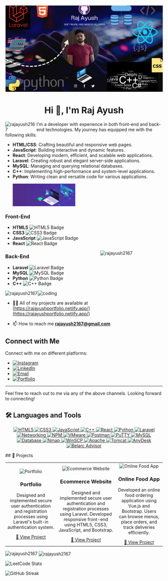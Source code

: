![logo](https://github.com/Rajayush2167/Rajayush2167/blob/main/Screenshot_2024-08-22-21-03-39-58_c0d35d5c8ea536686f7fb1c9f2f8f274.jpg)
<h1 align="center">Hi 👋, I'm Raj Ayush</h1>

<p><img align="left" src="https://repository-images.githubusercontent.com/462900780/0a10af70-6cbf-46df-9071-0ff586a3b1d6" width="100" alt="rajayush2167" /></p>


I'm a developer with experience in both front-end and back-end technologies. My journey has equipped me with the following skills:

- **HTML/CSS**: Crafting beautiful and responsive web pages.
- **JavaScript**: Building interactive and dynamic features.
- **React**: Developing modern, efficient, and scalable web applications.
- **Laravel**: Creating robust and elegant server-side applications.
- **MySQL**: Managing and querying relational databases.
- **C++**: Implementing high-performance and system-level applications.
- **Python**: Writing clean and versatile code for various applications.
  <p><img align="center" src="https://raw.githubusercontent.com/KShukhrat/KShukhrat/main/assets/header_gif.gif" width="200" alt="rajayush2167" /></p>

### Front-End
- **HTML5** ![HTML5 Badge](https://img.shields.io/badge/HTML5-%23E34F26.svg?style=flat&logo=html5&logoColor=white)
- **CSS3** ![CSS3 Badge](https://img.shields.io/badge/CSS3-%231572B6.svg?style=flat&logo=css3&logoColor=white)
- **JavaScript** ![JavaScript Badge](https://img.shields.io/badge/JavaScript-%23323330.svg?style=flat&logo=javascript&logoColor=%23F7DF1E)
- **React** ![React Badge](https://img.shields.io/badge/React-%23282C34.svg?style=flat&logo=react&logoColor=%2361DAFB)
    <p><img align="right" src="https://img.etimg.com/thumb/width-1200,height-900,imgsize-638053,resizemode-1,msid-84146083/prime/technology-and-startups/booting-up-developer-economy-how-tech-startups-are-helping-coders-build-and-test-software-faster.jpg" width="200" alt="rajayush2167" /></p>
  

### Back-End
- **Laravel** ![Laravel Badge](https://img.shields.io/badge/Laravel-%23FF2D20.svg?style=flat&logo=laravel&logoColor=white)
- **MySQL** ![MySQL Badge](https://img.shields.io/badge/MySQL-%234479A1.svg?style=flat&logo=mysql&logoColor=white)
- **Python** ![Python Badge](https://img.shields.io/badge/Python-%2338A1DB.svg?style=flat&logo=python&logoColor=white)
- **C++** ![C++ Badge](https://img.shields.io/badge/C%2B%2B-%2300599C.svg?style=flat&logo=c%2B%2B&logoColor=white)


<img align="right" alt="coding" width="400" src="https://c.tenor.com/NOYF3f82b_gAAAAM/programmer.gif">

<p align="left"> <img src="https://komarev.com/ghpvc/?username=rajayush2167&label=Profile%20views&color=0e75b6&style=flat" alt="rajayush2167" /> </p>

- 👨‍💻 All of my projects are available at [https://rajayushportfolio.netlify.app/](https://rajayushportfolio.netlify.app/)

- 📫 How to reach me **rajayush2167@gmail.com**

## Connect with Me



Connect with me on different platforms:

- [![Instagram](https://img.shields.io/badge/-Instagram-E4405F?style=flat-square&logo=instagram&logoColor=white)](https://www.instagram.com/callmerajayush) 
- [![LinkedIn](https://img.shields.io/badge/-LinkedIn-0077B5?style=flat-square&logo=linkedin&logoColor=white)](https://www.linkedin.com/in/raj-ayush-71b45b231)
- [![Email](https://img.shields.io/badge/-Email-D14836?style=flat-square&logo=gmail&logoColor=white)](mailto:your.rajayush2167@gmail.com)
- [![Portfolio](https://img.shields.io/badge/-Portfolio-000000?style=flat-square&logo=github&logoColor=white)](https://rajayushportfolio.netlify.app/)

---

Feel free to reach out to me via any of the above channels. Looking forward to connecting!



## 🛠️ **Languages and Tools**

<p align="center">
    <!-- HTML -->
    <a href="https://developer.mozilla.org/en-US/docs/Web/HTML" target="_blank">
        <img src="https://img.shields.io/badge/HTML5-E34F26?style=for-the-badge&logo=html5&logoColor=white" alt="HTML5" />
    </a>
    <!-- CSS -->
    <a href="https://developer.mozilla.org/en-US/docs/Web/CSS" target="_blank">
        <img src="https://img.shields.io/badge/CSS3-1572B6?style=for-the-badge&logo=css3&logoColor=white" alt="CSS3" />
    </a>
    <!-- JavaScript -->
    <a href="https://developer.mozilla.org/en-US/docs/Web/JavaScript" target="_blank">
        <img src="https://img.shields.io/badge/JavaScript-F7DF1E?style=for-the-badge&logo=javascript&logoColor=black" alt="JavaScript" />
    </a>
    <!-- C++ -->
    <a href="https://isocpp.org/" target="_blank">
        <img src="https://img.shields.io/badge/C++-00599C?style=for-the-badge&logo=cplusplus&logoColor=white" alt="C++" />
    </a>
    <!-- React -->
    <a href="https://reactjs.org/" target="_blank">
        <img src="https://img.shields.io/badge/React-61DAFB?style=for-the-badge&logo=react&logoColor=black" alt="React" />
    </a>
    <!-- Python -->
    <a href="https://www.python.org/" target="_blank">
        <img src="https://img.shields.io/badge/Python-3776AB?style=for-the-badge&logo=python&logoColor=white" alt="Python" />
    </a>
    <!-- Laravel -->
    <a href="https://laravel.com/" target="_blank">
        <img src="https://img.shields.io/badge/Laravel-FF2D20?style=for-the-badge&logo=laravel&logoColor=white" alt="Laravel" />
    </a>
    <!-- Networking -->
    <a href="https://en.wikipedia.org/wiki/Computer_network" target="_blank">
        <img src="https://img.shields.io/badge/Networking-0061A8?style=for-the-badge&logo=network&logoColor=white" alt="Networking" />
    </a>
    <!-- NPM -->
    <a href="https://www.npmjs.com/" target="_blank">
        <img src="https://img.shields.io/badge/NPM-CB3837?style=for-the-badge&logo=npm&logoColor=white" alt="NPM" />
    </a>
    <!-- VMware -->
    <a href="https://www.vmware.com/" target="_blank">
        <img src="https://img.shields.io/badge/VMware-607078?style=for-the-badge&logo=vmware&logoColor=white" alt="VMware" />
    </a>
    <!-- Postman -->
    <a href="https://www.postman.com/" target="_blank">
        <img src="https://img.shields.io/badge/Postman-FF6C37?style=for-the-badge&logo=postman&logoColor=white" alt="Postman" />
    </a>
    <!-- PuTTY -->
    <a href="https://www.putty.org/" target="_blank">
        <img src="https://img.shields.io/badge/PuTTY-023160?style=for-the-badge&logo=putty&logoColor=white" alt="PuTTY" />
    </a>
    <!-- MySQL -->
    <a href="https://www.mysql.com/" target="_blank">
        <img src="https://img.shields.io/badge/MySQL-4479A1?style=for-the-badge&logo=mysql&logoColor=white" alt="MySQL" />
    </a>
    <!-- Database -->
    <a href="https://en.wikipedia.org/wiki/Database" target="_blank">
        <img src="https://img.shields.io/badge/Database-4DB33D?style=for-the-badge&logo=database&logoColor=white" alt="Database" />
    </a>
    <!-- Nmap -->
    <a href="https://nmap.org/" target="_blank">
        <img src="https://img.shields.io/badge/Nmap-4682B4?style=for-the-badge&logo=nmap&logoColor=white" alt="Nmap" />
    </a>
    <!-- WinSCP -->
    <a href="https://winscp.net/" target="_blank">
        <img src="https://img.shields.io/badge/WinSCP-26B7E4?style=for-the-badge&logo=winscp&logoColor=white" alt="WinSCP" />
    </a>
    <!-- Apache -->
    <a href="https://httpd.apache.org/" target="_blank">
        <img src="https://img.shields.io/badge/Apache-D22128?style=for-the-badge&logo=apache&logoColor=white" alt="Apache" />
    </a>
    <!-- Tomcat -->
    <a href="https://tomcat.apache.org/" target="_blank">
        <img src="https://img.shields.io/badge/Tomcat-F8DC75?style=for-the-badge&logo=apachetomcat&logoColor=black" alt="Tomcat" />
    </a>
    <!-- AnyDesk -->
    <a href="https://anydesk.com/en" target="_blank">
        <img src="https://img.shields.io/badge/AnyDesk-EF443B?style=for-the-badge&logo=anydesk&logoColor=white" alt="AnyDesk" />
    </a>
    <!-- Belarc Advisor -->
    <a href="https://www.belarc.com/products_belarc_advisor" target="_blank">
        <img src="https://img.shields.io/badge/Belarc%20Advisor-3978D7?style=for-the-badge&logo=belarcadvisor&logoColor=white" alt="Belarc Advisor" />
    </a>
</p>
## 🚀 Projects

<table>
  <tr>
    <td align="center">
      <img src="YOUR_IMAGE_LINK_HERE" alt="Portfolio" width="300" />
      <h3>Portfolio</h3>
      <p>
        Designed and implemented secure user authentication and registration processes using Laravel's built-in authentication system.
      </p>
      <a href="YOUR_PROJECT_LINK_HERE">🔗 View Project</a>
    </td>
    <td align="center">
      <img src="YOUR_IMAGE_LINK_HERE" alt="Ecommerce Website" width="300" />
      <h3>Ecommerce Website</h3>
      <p>
        Designed and implemented secure user authentication and registration processes using Laravel. Developed responsive front-end using HTML5, CSS3, JavaScript, and Bootstrap.
      </p>
      <a href="YOUR_PROJECT_LINK_HERE">🔗 View Project</a>
    </td>
    <td align="center">
      <img src="YOUR_IMAGE_LINK_HERE" alt="Online Food App" width="300" />
      <h3>Online Food App</h3>
      <p>
        Developed an online food ordering application using Vue.js and Bootstrap. Users can browse menus, place orders, and track deliveries efficiently.
      </p>
      <a href="YOUR_PROJECT_LINK_HERE">🔗 View Project</a>
    </td>
  </tr>
</table>


<p><img align="left" src="https://github-readme-stats.vercel.app/api/top-langs?username=rajayush2167&show_icons=true&theme=radical" alt="rajayush2167" /></p>

<p>&nbsp;<img align="center" src="https://github-readme-stats.vercel.app/api?username=rajayush2167&show_icons=true&theme=radical" alt="rajayush2167" /></p>



![LeetCode Stats](https://leetcard.jacoblin.cool/rajayush2167?theme=dark&ext=heatmap)
<p align="center">
 
  <img align="left" src="https://streak-stats.demolab.com/?user=rajayush2167&theme=radical" alt="GitHub Streak" />
</p>











